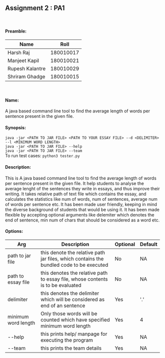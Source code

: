 ## Assignment 2 : PA1
<br>

#### Preamble:
|Name | Roll|
|-----|-----|
|Harsh Raj | 180010017 |
|Manjeet Kapil| 180010021 |
|Rupesh Kalantre | 180010029 |
|Shriram Ghadge | 180010015 |
<br>

#### Name: <br>
A java based command line tool to find the average length of words per sentence present in the given file.
<br>

#### Synopsis: <br>
` java -jar <PATH TO JAR FILE> <PATH TO YOUR ESSAY FILE> --d <DELIMITER> --l <MINIMUM WORD LENGTH> ` <br>
` java -jar <PATH TO JAR FILE> --help ` <br>
` java -jar <PATH TO JAR FILE> --team ` <br>
To run test cases: `python3 tester.py`


#### Description: <br>
This is A java based command line tool to find the average length of words per sentence present in the given file. It help students to analyse the average lenght of the sentences they write in essays, and thus improve their writing. It takes relative path of text file which contains the essay, and calculates the statistics like num of words, num of sentences, average num of words per sentence etc. It has been made user friendly, keeping in mind the diverse background of students that would be using it. It has been made flexible by accepting optional arguments like delemiter which denotes the end of sentence, min num of chars that should be considered as a word etc.

#### Options: <br>
| Arg | Description | Optional | Default |
|-----|-------------|----------|---------|
|path to jar file | this denote the relative path jar files, which contains the bundled code to be executed | No | NA |
|path to essay file | this denotes the relative path to essay file, whose contents is to be evaluated | No | NA |
|delimiter | this denotes the delimiter which will be considered as end of an sentence | Yes | '.' |
|minimum word length | Only those words will be counted which have specified minimum word length | Yes | 4 |
|--help | this prints help/ manpage for executing the program | Yes | NA |
|--team | this prints the team details | Yes | NA |


